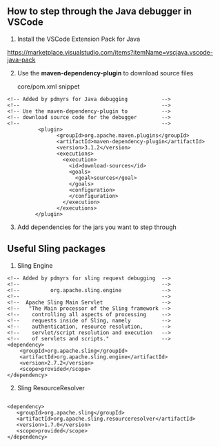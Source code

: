 
## How to step through the Java debugger in VSCode

1. Install the VSCode Extension Pack for Java

https://marketplace.visualstudio.com/items?itemName=vscjava.vscode-java-pack

2. Use the __maven-dependency-plugin__ to download source files

     core/pom.xml snippet

```
<!-- Added by pdmyrs for Java debugging           -->
<!--                                              -->
<!-- Use the maven-dependency-plugin to           -->
<!-- download source code for the debugger        -->
<!--                                              -->
          <plugin>
                <groupId>org.apache.maven.plugins</groupId>
                <artifactId>maven-dependency-plugin</artifactId>
                <version>3.1.2</version>
                <executions>
                  <execution>
                    <id>download-sources</id>
                    <goals>
                      <goal>sources</goal>
                    </goals>
                    <configuration>
                    </configuration>
                  </execution>
                </executions>
         </plugin>
```

3. Add dependencies for the jars you want to step through

## Useful Sling packages

1. Sling Engine

```
<!-- Added by pdmyrs for sling request debugging  -->
<!--                                              -->
<!--          org.apache.sling.engine             -->
<!--                                              -->
<!--  Apache Sling Main Servlet                   -->
<!--   "The Main processor of the Sling framework -->
<!--    controlling all aspects of processing     -->
<!--    requests inside of Sling, namely          -->
<!--    authentication, resource resolution,      -->
<!--    servlet/script resolution and execution   -->
<!--    of servlets and scripts."                 -->
<dependency>
    <groupId>org.apache.sling</groupId>
    <artifactId>org.apache.sling.engine</artifactId>
    <version>2.7.2</version>
    <scope>provided</scope>
</dependency>
```


2. Sling ResourceResolver

```

<dependency>
   <groupId>org.apache.sling</groupId>
   <artifactId>org.apache.sling.resourceresolver</artifactId>
   <version>1.7.0</version>
   <scope>provided</scope>
</dependency>

```




